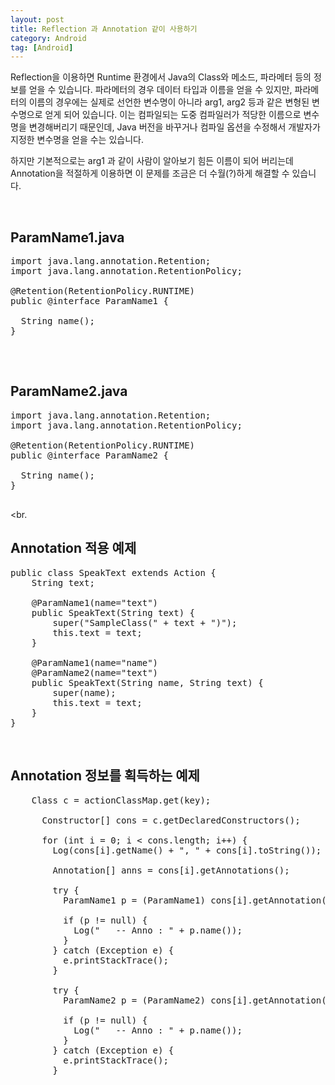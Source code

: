 ```yaml
---
layout: post
title: Reflection 과 Annotation 같이 사용하기
category: Android
tag: [Android]
---
```


Reflection을 이용하면 Runtime 환경에서 Java의 Class와 메소드, 파라메터 등의 정보를 얻을 수 있습니다.
파라메터의 경우 데이터 타입과 이름을 얻을 수 있지만, 파라메터의 이름의 경우에는 실제로 선언한 변수명이 아니라
arg1, arg2 등과 같은 변형된 변수명으로 얻게 되어 있습니다. 이는 컴파일되는 도중 컴파일러가 적당한 이름으로 변수명을 변경해버리기 때문인데, Java 버전을 바꾸거나 컴파일 옵션을 수정해서 개발자가 지정한 변수명을 얻을 수는 있습니다. 

하지만 기본적으로는 arg1 과 같이 사람이 알아보기 힘든 이름이 되어 버리는데 Annotation을 적절하게 이용하면 이 문제를 조금은 더 수월(?)하게 해결할 수 있습니다.

<br>

## ParamName1.java

<pre class="prettyprint">
import java.lang.annotation.Retention;
import java.lang.annotation.RetentionPolicy;

@Retention(RetentionPolicy.RUNTIME)
public @interface ParamName1 {

  String name();
}

</pre>

<br>

## ParamName2.java

<pre class="prettyprint">
import java.lang.annotation.Retention;
import java.lang.annotation.RetentionPolicy;

@Retention(RetentionPolicy.RUNTIME)
public @interface ParamName2 {

  String name();
}

</pre>

<br.
>
## Annotation 적용 예제

<pre class="prettyprint">
public class SpeakText extends Action {
    String text;

    @ParamName1(name="text")
    public SpeakText(String text) {
        super("SampleClass(" + text + ")");
        this.text = text;
    }

    @ParamName1(name="name")
    @ParamName2(name="text")
    public SpeakText(String name, String text) {
        super(name);
        this.text = text;
    }
}
</pre>

<br>

## Annotation 정보를 획득하는 예제

<pre class="prettyprint">
    Class c = actionClassMap.get(key);

      Constructor[] cons = c.getDeclaredConstructors();

      for (int i = 0; i < cons.length; i++) {
        Log(cons[i].getName() + ", " + cons[i].toString());

        Annotation[] anns = cons[i].getAnnotations();

        try {
          ParamName1 p = (ParamName1) cons[i].getAnnotation(ParamName1.class);

          if (p != null) {
            Log("   -- Anno : " + p.name());
          }
        } catch (Exception e) {
          e.printStackTrace();
        }

        try {
          ParamName2 p = (ParamName2) cons[i].getAnnotation(ParamName2.class);

          if (p != null) {
            Log("   -- Anno : " + p.name());
          }
        } catch (Exception e) {
          e.printStackTrace();
        }
        
</pre>
